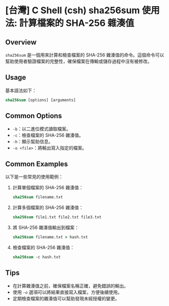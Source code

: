 # [台灣] C Shell (csh) sha256sum 使用法: 計算檔案的 SHA-256 雜湊值

## Overview
`sha256sum` 是一個用來計算和檢查檔案的 SHA-256 雜湊值的命令。這個命令可以幫助使用者驗證檔案的完整性，確保檔案在傳輸或儲存過程中沒有被修改。

## Usage
基本語法如下：
```csh
sha256sum [options] [arguments]
```

## Common Options
- `-b`：以二進位模式讀取檔案。
- `-c`：檢查檔案的 SHA-256 雜湊值。
- `-h`：顯示幫助信息。
- `-o <file>`：將輸出寫入指定的檔案。

## Common Examples
以下是一些常見的使用範例：

1. 計算單個檔案的 SHA-256 雜湊值：
   ```csh
   sha256sum filename.txt
   ```

2. 計算多個檔案的 SHA-256 雜湊值：
   ```csh
   sha256sum file1.txt file2.txt file3.txt
   ```

3. 將 SHA-256 雜湊值輸出到檔案：
   ```csh
   sha256sum filename.txt > hash.txt
   ```

4. 檢查檔案的 SHA-256 雜湊值：
   ```csh
   sha256sum -c hash.txt
   ```

## Tips
- 在計算雜湊值之前，確保檔案名稱正確，避免錯誤的輸出。
- 使用 `-o` 選項可以將結果直接寫入檔案，方便後續使用。
- 定期檢查檔案的雜湊值可以幫助發現未經授權的變更。